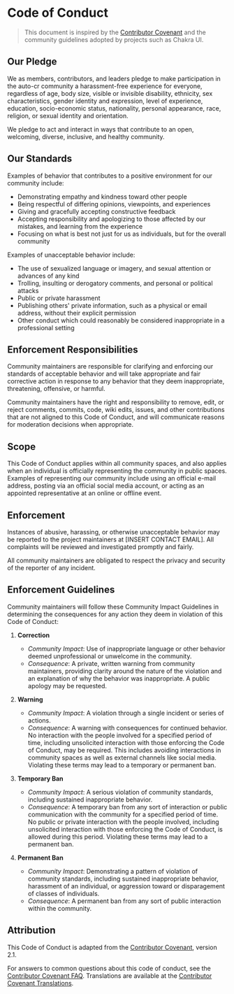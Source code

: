 # Code of Conduct

> This document is inspired by the [Contributor Covenant](https://www.contributor-covenant.org/) and the community guidelines adopted by projects such as Chakra UI.

## Our Pledge

We as members, contributors, and leaders pledge to make participation in the auto-cr community a harassment-free experience for everyone, regardless of age, body size, visible or invisible disability, ethnicity, sex characteristics, gender identity and expression, level of experience, education, socio-economic status, nationality, personal appearance, race, religion, or sexual identity and orientation.

We pledge to act and interact in ways that contribute to an open, welcoming, diverse, inclusive, and healthy community.

## Our Standards

Examples of behavior that contributes to a positive environment for our community include:

- Demonstrating empathy and kindness toward other people
- Being respectful of differing opinions, viewpoints, and experiences
- Giving and gracefully accepting constructive feedback
- Accepting responsibility and apologizing to those affected by our mistakes, and learning from the experience
- Focusing on what is best not just for us as individuals, but for the overall community

Examples of unacceptable behavior include:

- The use of sexualized language or imagery, and sexual attention or advances of any kind
- Trolling, insulting or derogatory comments, and personal or political attacks
- Public or private harassment
- Publishing others' private information, such as a physical or email address, without their explicit permission
- Other conduct which could reasonably be considered inappropriate in a professional setting

## Enforcement Responsibilities

Community maintainers are responsible for clarifying and enforcing our standards of acceptable behavior and will take appropriate and fair corrective action in response to any behavior that they deem inappropriate, threatening, offensive, or harmful.

Community maintainers have the right and responsibility to remove, edit, or reject comments, commits, code, wiki edits, issues, and other contributions that are not aligned to this Code of Conduct, and will communicate reasons for moderation decisions when appropriate.

## Scope

This Code of Conduct applies within all community spaces, and also applies when an individual is officially representing the community in public spaces. Examples of representing our community include using an official e-mail address, posting via an official social media account, or acting as an appointed representative at an online or offline event.

## Enforcement

Instances of abusive, harassing, or otherwise unacceptable behavior may be reported to the project maintainers at [INSERT CONTACT EMAIL]. All complaints will be reviewed and investigated promptly and fairly.

All community maintainers are obligated to respect the privacy and security of the reporter of any incident.

## Enforcement Guidelines

Community maintainers will follow these Community Impact Guidelines in determining the consequences for any action they deem in violation of this Code of Conduct:

1. **Correction**
   - *Community Impact*: Use of inappropriate language or other behavior deemed unprofessional or unwelcome in the community.
   - *Consequence*: A private, written warning from community maintainers, providing clarity around the nature of the violation and an explanation of why the behavior was inappropriate. A public apology may be requested.

2. **Warning**
   - *Community Impact*: A violation through a single incident or series of actions.
   - *Consequence*: A warning with consequences for continued behavior. No interaction with the people involved for a specified period of time, including unsolicited interaction with those enforcing the Code of Conduct, may be required. This includes avoiding interactions in community spaces as well as external channels like social media. Violating these terms may lead to a temporary or permanent ban.

3. **Temporary Ban**
   - *Community Impact*: A serious violation of community standards, including sustained inappropriate behavior.
   - *Consequence*: A temporary ban from any sort of interaction or public communication with the community for a specified period of time. No public or private interaction with the people involved, including unsolicited interaction with those enforcing the Code of Conduct, is allowed during this period. Violating these terms may lead to a permanent ban.

4. **Permanent Ban**
   - *Community Impact*: Demonstrating a pattern of violation of community standards, including sustained inappropriate behavior, harassment of an individual, or aggression toward or disparagement of classes of individuals.
   - *Consequence*: A permanent ban from any sort of public interaction within the community.

## Attribution

This Code of Conduct is adapted from the [Contributor Covenant][homepage], version 2.1.

[homepage]: https://www.contributor-covenant.org

For answers to common questions about this code of conduct, see the [Contributor Covenant FAQ](https://www.contributor-covenant.org/faq). Translations are available at the [Contributor Covenant Translations](https://www.contributor-covenant.org/translations).
